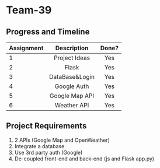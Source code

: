 # Team-39

## Progress and Timeline
|Assignment|  Description     |  Done?   |
| ---------|:----------------:| :------: | 
|1         |  Project Ideas   |   Yes    |
|2         |  Flask           |   Yes    |
|3         |  DataBase&Login  |   Yes    |
|4         |  Google Auth     |   Yes    |
|5         |  Google Map API  |   Yes    |
|6         |  Weather API     |   Yes    |

## Project Requirements
1. 2 APIs (Google Map and OpenWeather)
2. Integrate a database 
3. Use 3rd party auth (Google)
4. De-coupled front-end and back-end (js and Flask app.py)

